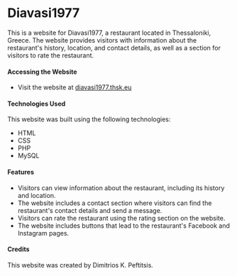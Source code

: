 # Diavasi1977
This is a website for Diavasi1977, a restaurant located in Thessaloniki, Greece. The website provides visitors with information about the restaurant's history, location, and contact details, as well as a section for visitors to rate the restaurant.

#### Accessing the Website
- Visit the website at [diavasi1977.thsk.eu](http://diavasi1977.thsk.eu)

#### Technologies Used
This website was built using the following technologies:

- HTML
- CSS
- PHP
- MySQL

#### Features
- Visitors can view information about the restaurant, including its history and location.
- The website includes a contact section where visitors can find the restaurant's contact details and send a message.
- Visitors can rate the restaurant using the rating section on the website.
- The website includes buttons that lead to the restaurant's Facebook and Instagram pages.

#### Credits
This website was created by Dimitrios K. Peftitsis.
